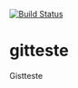 [![Build Status](https://travis-ci.org/bferronato/gitteste.svg?branch=master)](https://travis-ci.org/bferronato/gitteste)


gitteste
========

Gistteste
